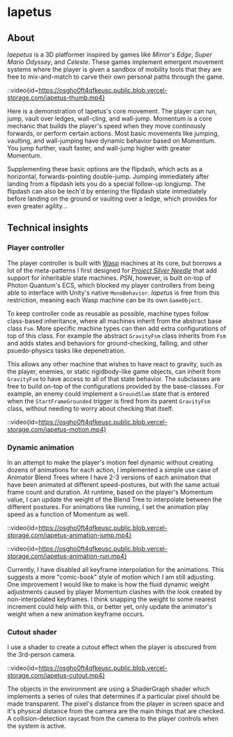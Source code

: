 # Iapetus

## About

*Iaepetus* is a 3D platformer inspired by games like *Mirror's Edge*, *Super Mario Odyssey*, and *Celeste*. These games implement emergent movement systems where the player is given a sandbox of mobility tools that they are free to mix-and-match to carve their own personal paths through the game.

::video{id=https://osgho0ft4qfkeusc.public.blob.vercel-storage.com/iapetus-thumb.mp4}

Here is a demonstration of Iapetus's core movement. The player can run, jump, vault over ledges, wall-cling, and wall-jump. Momentum is a core mechanic that builds the player's speed when they move continously forwards, or perform certain actions. Most basic movements like jumping, vaulting, and wall-jumping have dynamic behavior based on Momentum. You jump further, vault faster, and wall-jump higher with greater Momentum.

Supplementing these basic options are the flipdash, which acts as a horizontal, forwards-pointing double-jump. Jumping immediately after landing from a flipdash lets you do a special follow-up longjump. The flipdash can also be tech'd by entering the flipdash state immediately before landing on the ground or vaulting over a ledge, which provides for even greater agility...

## Technical insights

### Player controller

The player controller is built with [Wasp](/code/item?=Wasp) machines at its core, but borrows a lot of the meta-patterns I first designed for *[Project Silver Needle](/games?item=Project%20Silver%20Needle)* that add support for inheritable state machines. *PSN*, however, is built on-top of Photon Quantum's ECS, which blocked my player controllers from being able to interface with Unity's native `MonoBehavior`. *Iapetus* is free from this restriction, meaning each Wasp machine can be its own `GameObject`.

To keep controller code as reusable as possible, machine types follow class-based inheritance, where all machines inherit from the abstract base class `Fsm`. More specific machine types can then add extra configurations of top of this class. For example the abstract `GravityFsm` class inherits from `Fsm` and adds states and behaviors for ground-checking, falling, and other psuedo-physics tasks like depenetration.

This allows any other machine that wishes to have react to gravity, such as the player, enemies, or static rigidbody-like game objects, can inherit from `GravityFsm` to have access to all of that state behavior. The subclasses are free to build on-top of the configurations provided by the base-classes. For example, an enemy could implement a `GroundSlam` state that is entered when the `StartFrameGrounded` trigger is fired from its parent `GravityFsm` class, without needing to worry about checking that itself.

::video{id=https://osgho0ft4qfkeusc.public.blob.vercel-storage.com/iapetus-motion.mp4}

### Dynamic animation

In an attempt to make the player's motion feel dynamic without creating dozens of animations for each action, I implemented a simple use case of Animator Blend Trees where I have 2-3 versions of each animation that have been animated at different speed-postures, but with the same actual frame count and duration. At runtime, based on the player's Momentum value, I can update the weight of the Blend Tree to interpolate between the different postures. For animations like running, I set the animation play speed as a function of Momentum as well.

::video{id=https://osgho0ft4qfkeusc.public.blob.vercel-storage.com/iapetus-animation-jump.mp4}

::video{id=https://osgho0ft4qfkeusc.public.blob.vercel-storage.com/iapetus-animation-run.mp4}

Currently, I have disabled all keyframe interpolation for the animations. This suggests a more "comic-book" style of motion which I am still adjusting. One improvement I would like to make is how the fluid dynamic weight adjustments caused by player Momentum clashes with the look created by non-interpolated keyframes. I think snapping the weight to some nearest increment could help with this, or better yet, only update the animator's weight when a new animation keyframe occurs.

### Cutout shader

I use a shader to create a cutout effect when the player is obscured from the 3rd-person camera.

::video{id=https://osgho0ft4qfkeusc.public.blob.vercel-storage.com/iapetus-cutout.mp4}

The objects in the environment are using a ShaderGraph shader which implements a series of rules that determines if a particular pixel should be made transparent. The pixel's distance from the player in screen space and it's physical distance from the camera are the main things that are checked. A collision-detection raycast from the camera to the player controls when the system is active.

